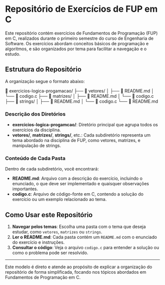# Repositório de Exercícios de FUP em C

Este repositório contém exercícios de Fundamentos de Programação (FUP) em C, realizados durante o primeiro semestre do curso de Engenharia de Software. Os exercícios abordam conceitos básicos de programação e algoritmos, e são organizados por tema para facilitar a navegação e o estudo.


## Estrutura do Repositório

A organização segue o formato abaixo: 

📂 exercicios-logica-progamacao/ ├── 📂 vetores/ │ ├── 📜 README.md │ └── 📜 codigo.c ├── 📂 matrizes/ │ ├── 📜 README.md │ └── 📜 codigo.c ├── 📂 strings/ │ ├── 📜 README.md │ └── 📜 codigo.c └── 📜 README.md

### Descrição dos Diretórios

- **exercicios-logica-progamcao/**: Diretório principal que agrupa todos os exercícios da disciplina.
- **vetores/**, **matrizes/**, **strings/**, etc.: Cada subdiretório representa um tema abordado na disciplina de FUP, como vetores, matrizes, e manipulação de strings.

### Conteúdo de Cada Pasta

Dentro de cada subdiretório, você encontrará:

- **README.md**: Arquivo com a descrição do exercício, incluindo o enunciado, o que deve ser implementado e quaisquer observações importantes.
- **codigo.c**: Arquivo de código-fonte em C, contendo a solução do exercício ou um exemplo relacionado ao tema.

## Como Usar este Repositório

1. **Navegar pelos temas**: Escolha uma pasta com o tema que deseja estudar, como `vetores`, `matrizes` ou `strings`.
2. **Ler o README.md**: Cada pasta contém um `README.md` com o enunciado do exercício e instruções.
3. **Consultar o código**: Veja o arquivo `codigo.c` para entender a solução ou como o problema pode ser resolvido.

---

Este modelo é direto e atende ao propósito de explicar a organização do repositório de forma simplificada, focando nos tópicos abordados em Fundamentos de Programação em C.
